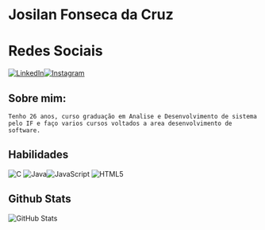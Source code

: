 
# Josilan Fonseca da Cruz

# Redes Sociais
[![LinkedIn](https://img.shields.io/badge/LinkedIn-000?style=for-the-badge&logo=linkedin&logoColor=0E76A8)](https://www.linkedin.com/in/josilan-fonseca-da-cruz-737233263/)[![Instagram](https://img.shields.io/badge/Instagram-000?style=for-the-badge&logo=instagram)](https://www.instagram.com/ka_Byte?utm_source=qr&igshid=MzNINGNkZWQ4Mg==/)

## Sobre mim:
    Tenho 26 anos, curso graduação em Analise e Desenvolvimento de sistema pelo IF e faço varios cursos voltados a area desenvolvimento de software.

## Habilidades
![C](https://img.shields.io/badge/C-000?style=for-the-badge&logo=c)
![Java](https://img.shields.io/badge/Java-000?style=for-the-badge&logo=java)![JavaScript](https://img.shields.io/badge/JavaScript-000?style=for-the-badge&logo=javascript)
![HTML5](https://img.shields.io/badge/HTML5-000?style=for-the-badge&logo=html5)

## Github Stats
![GitHub Stats](https://github-readme-stats.vercel.app/api?username=JosilanCruz&theme=transparent&bg_color=000&border_color=30A3DC&show_icons=true&icon_color=30A3DC&title_color=E94D5F&text_color=FFF)